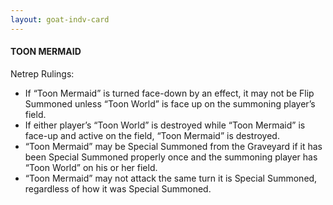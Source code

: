 ```yaml
---
layout: goat-indv-card
---
```


#### TOON MERMAID

Netrep Rulings:

*   If “Toon Mermaid” is turned face-down by an effect, it may not be Flip Summoned unless “Toon World” is face up on the summoning player’s field.
*   If either player’s “Toon World” is destroyed while “Toon Mermaid” is face-up and active on the field, “Toon Mermaid” is destroyed.
*   “Toon Mermaid” may be Special Summoned from the Graveyard if it has been Special Summoned properly once and the summoning player has “Toon World” on his or her field.
*   “Toon Mermaid” may not attack the same turn it is Special Summoned, regardless of how it was Special Summoned.